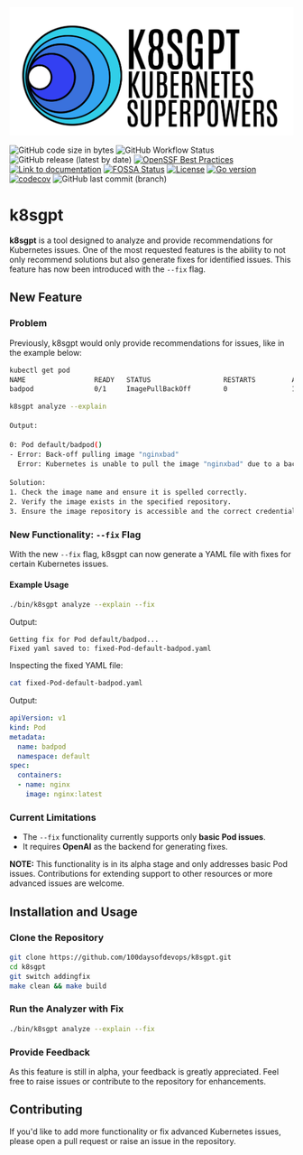 <picture>
  <source media="(prefers-color-scheme: dark)" srcset="./images/banner-white.png" width="600px;">
  <img alt="Text changing depending on mode. Light: 'So light!' Dark: 'So dark!'" src="./images/banner-black.png" width="600px;">
</picture>
<br/>

![GitHub code size in bytes](https://img.shields.io/github/languages/code-size/k8sgpt-ai/k8sgpt)
![GitHub Workflow Status](https://img.shields.io/github/actions/workflow/status/k8sgpt-ai/k8sgpt/release.yaml)
![GitHub release (latest by date)](https://img.shields.io/github/v/release/k8sgpt-ai/k8sgpt)
[![OpenSSF Best Practices](https://bestpractices.coreinfrastructure.org/projects/7272/badge)](https://bestpractices.coreinfrastructure.org/projects/7272)
[![Link to documentation](https://img.shields.io/static/v1?label=%F0%9F%93%96&message=Documentation&color=blue)](https://docs.k8sgpt.ai/)
[![FOSSA Status](https://app.fossa.com/api/projects/git%2Bgithub.com%2Fk8sgpt-ai%2Fk8sgpt.svg?type=shield)](https://app.fossa.com/projects/git%2Bgithub.com%2Fk8sgpt-ai%2Fk8sgpt?ref=badge_shield)
[![License](https://img.shields.io/badge/License-Apache_2.0-blue.svg)](https://opensource.org/licenses/Apache-2.0)
[![Go version](https://img.shields.io/github/go-mod/go-version/k8sgpt-ai/k8sgpt.svg)](https://github.com/k8sgpt-ai/k8sgpt)
[![codecov](https://codecov.io/github/k8sgpt-ai/k8sgpt/graph/badge.svg?token=ZLR7NG8URE)](https://codecov.io/github/k8sgpt-ai/k8sgpt)
![GitHub last commit (branch)](https://img.shields.io/github/last-commit/k8sgpt-ai/k8sgpt/main)

# k8sgpt

**k8sgpt** is a tool designed to analyze and provide recommendations for Kubernetes issues. One of the most requested features is the ability to not only recommend solutions but also generate fixes for identified issues. This feature has now been introduced with the `--fix` flag.

## New Feature

### Problem
Previously, k8sgpt would only provide recommendations for issues, like in the example below:

```bash
kubectl get pod
NAME                 READY   STATUS                  RESTARTS         AGE
badpod               0/1     ImagePullBackOff        0                12h

```
```bash
k8sgpt analyze --explain

Output:

0: Pod default/badpod()
- Error: Back-off pulling image "nginxbad"
  Error: Kubernetes is unable to pull the image "nginxbad" due to a back-off error.

Solution: 
1. Check the image name and ensure it is spelled correctly.
2. Verify the image exists in the specified repository.
3. Ensure the image repository is accessible and the correct credentials are provided.
```

### New Functionality: `--fix` Flag
With the new `--fix` flag, k8sgpt can now generate a YAML file with fixes for certain Kubernetes issues.

#### Example Usage

```bash
./bin/k8sgpt analyze --explain --fix
```

Output:

```
Getting fix for Pod default/badpod...
Fixed yaml saved to: fixed-Pod-default-badpod.yaml
```

Inspecting the fixed YAML file:

```bash
cat fixed-Pod-default-badpod.yaml
```

Output:

```yaml
apiVersion: v1
kind: Pod
metadata:
  name: badpod
  namespace: default
spec:
  containers:
  - name: nginx
    image: nginx:latest
```

### Current Limitations
- The `--fix` functionality currently supports only **basic Pod issues**.
- It requires **OpenAI** as the backend for generating fixes.

**NOTE:** This functionality is in its alpha stage and only addresses basic Pod issues. Contributions for extending support to other resources or more advanced issues are welcome.

## Installation and Usage

### Clone the Repository

```bash
git clone https://github.com/100daysofdevops/k8sgpt.git
cd k8sgpt
git switch addingfix
make clean && make build
```

### Run the Analyzer with Fix

```bash
./bin/k8sgpt analyze --explain --fix
```

### Provide Feedback
As this feature is still in alpha, your feedback is greatly appreciated. Feel free to raise issues or contribute to the repository for enhancements.

## Contributing
If you'd like to add more functionality or fix advanced Kubernetes issues, please open a pull request or raise an issue in the repository.


